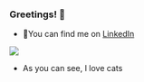 ### Greetings! 👋

  - 👀You can find me on [LinkedIn](https://www.linkedin.com/in/juliana-svetlakova-9ab93022a/)

![](https://media0.giphy.com/media/v1.Y2lkPTc5MGI3NjExbXM2Nm1hcGFnbXM4ZmhlZHhucmJuZXA0ZXoyeGUxdHcwcmF0bjZtcCZlcD12MV9pbnRlcm5hbF9naWZfYnlfaWQmY3Q9Zw/C9xclErzTyAMLpaKfc/giphy.gif)

  - As you can see, I love cats

<!--
**TheJuliana/TheJuliana** is a ✨ _special_ ✨ repository because its `README.md` (this file) appears on your GitHub profile.

Here are some ideas to get you started:

- 🔭 I’m currently working on ...
- 🌱 I’m currently learning ...
- 👯 I’m looking to collaborate on ...
- 🤔 I’m looking for help with ...
- 💬 Ask me about ...
- 📫 How to reach me: ...
- 😄 Pronouns: ...
- ⚡ Fun fact: ...
-->

